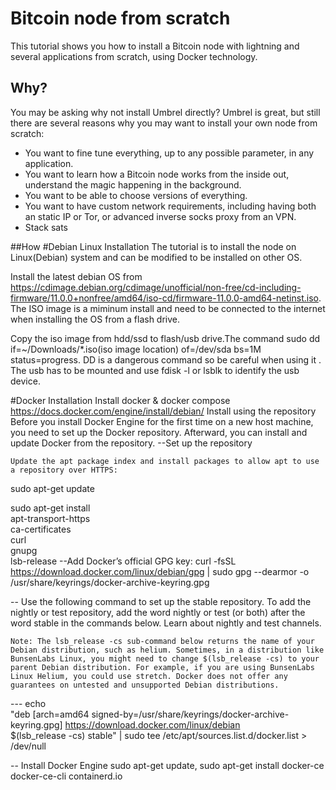 # Bitcoin node from scratch

This tutorial shows you how to install a Bitcoin node with lightning and several applications from scratch, using Docker technology.

## Why?

You may be asking why not install Umbrel directly? Umbrel is great, but still there are several reasons why you may want to install your own node from scratch:

- You want to fine tune everything, up to any possible parameter, in any application.
- You want to learn how a Bitcoin node works from the inside out, understand the magic happening in the background.
- You want to be able to choose versions of everything.
- You want to have custom network requirements, including having both an static IP or Tor, or advanced inverse socks proxy from an VPN.
- Stack sats

##How 
#Debian Linux Installation 
The tutorial is to install the node on Linux(Debian) system and can be modified to be installed on other OS.

Install the latest debian OS from https://cdimage.debian.org/cdimage/unofficial/non-free/cd-including-firmware/11.0.0+nonfree/amd64/iso-cd/firmware-11.0.0-amd64-netinst.iso. The ISO image is a miminum install and need to be connected to the internet when installing the OS from a flash drive.

Copy the iso image from hdd/ssd to flash/usb drive.The command sudo dd if=~/Downloads/*.iso(iso image location) of=/dev/sda bs=1M status=progress. DD is a dangerous command so be careful when using it . 
The usb has to be mounted and use fdisk -l or lsblk to identify the usb device.

#Docker Installation 
 Install docker & docker compose https://docs.docker.com/engine/install/debian/
Install using the repository
Before you install Docker Engine for the first time on a new host machine, you need to set up the Docker repository. Afterward, you can install and update Docker from the repository.
--Set up the repository

    Update the apt package index and install packages to allow apt to use a repository over HTTPS:

 sudo apt-get update

 sudo apt-get install \
    apt-transport-https \
    ca-certificates \
    curl \
    gnupg \
    lsb-release
--Add Docker’s official GPG key:
 curl -fsSL https://download.docker.com/linux/debian/gpg | sudo gpg --dearmor -o /usr/share/keyrings/docker-archive-keyring.gpg
 
-- Use the following command to set up the stable repository. To add the nightly or test repository, add the word nightly or test (or both) after the word stable in the commands below. Learn about nightly and test channels.

    Note: The lsb_release -cs sub-command below returns the name of your Debian distribution, such as helium. Sometimes, in a distribution like BunsenLabs Linux, you might need to change $(lsb_release -cs) to your parent Debian distribution. For example, if you are using BunsenLabs Linux Helium, you could use stretch. Docker does not offer any guarantees on untested and unsupported Debian distributions.
  ---  echo \
  "deb [arch=amd64 signed-by=/usr/share/keyrings/docker-archive-keyring.gpg] https://download.docker.com/linux/debian \
  $(lsb_release -cs) stable" | sudo tee /etc/apt/sources.list.d/docker.list > /dev/null
  
-- Install Docker Engine 
   sudo apt-get update, sudo apt-get install docker-ce docker-ce-cli containerd.io
